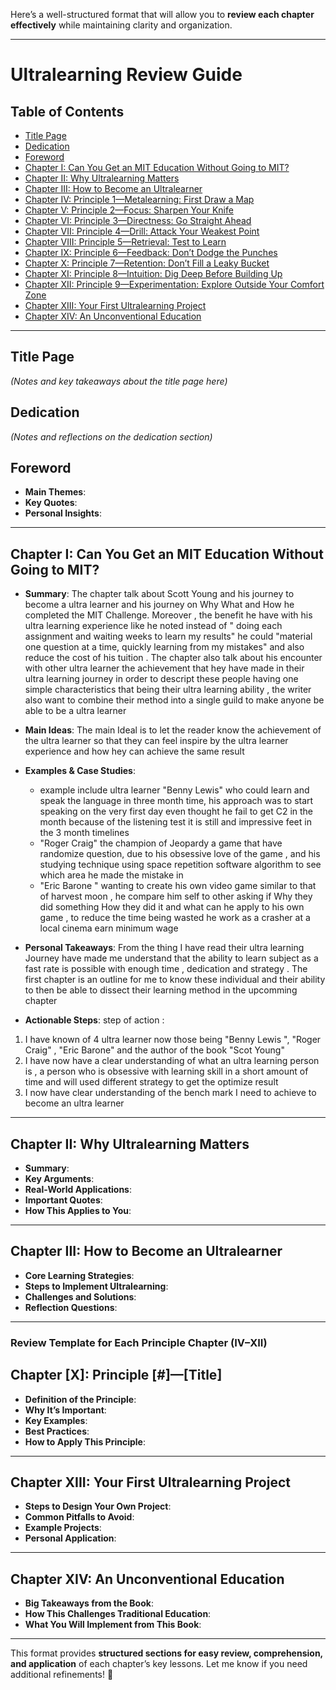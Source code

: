 Here’s a well-structured format that will allow you to **review each chapter effectively** while maintaining clarity and organization.

---

# **Ultralearning Review Guide**

## **Table of Contents**

- [Title Page](https://chatgpt.com/c/67a8ecc5-5e00-8000-a3df-7447faf08137#title-page)
- [Dedication](https://chatgpt.com/c/67a8ecc5-5e00-8000-a3df-7447faf08137#dedication)
- [Foreword](https://chatgpt.com/c/67a8ecc5-5e00-8000-a3df-7447faf08137#foreword)
- [Chapter I: Can You Get an MIT Education Without Going to MIT?](https://chatgpt.com/c/67a8ecc5-5e00-8000-a3df-7447faf08137#chapter-i-can-you-get-an-mit-education-without-going-to-mit)
- [Chapter II: Why Ultralearning Matters](https://chatgpt.com/c/67a8ecc5-5e00-8000-a3df-7447faf08137#chapter-ii-why-ultralearning-matters)
- [Chapter III: How to Become an Ultralearner](https://chatgpt.com/c/67a8ecc5-5e00-8000-a3df-7447faf08137#chapter-iii-how-to-become-an-ultralearner)
- [Chapter IV: Principle 1—Metalearning: First Draw a Map](https://chatgpt.com/c/67a8ecc5-5e00-8000-a3df-7447faf08137#chapter-iv-principle-1-metalearning-first-draw-a-map)
- [Chapter V: Principle 2—Focus: Sharpen Your Knife](https://chatgpt.com/c/67a8ecc5-5e00-8000-a3df-7447faf08137#chapter-v-principle-2-focus-sharpen-your-knife)
- [Chapter VI: Principle 3—Directness: Go Straight Ahead](https://chatgpt.com/c/67a8ecc5-5e00-8000-a3df-7447faf08137#chapter-vi-principle-3-directness-go-straight-ahead)
- [Chapter VII: Principle 4—Drill: Attack Your Weakest Point](https://chatgpt.com/c/67a8ecc5-5e00-8000-a3df-7447faf08137#chapter-vii-principle-4-drill-attack-your-weakest-point)
- [Chapter VIII: Principle 5—Retrieval: Test to Learn](https://chatgpt.com/c/67a8ecc5-5e00-8000-a3df-7447faf08137#chapter-viii-principle-5-retrieval-test-to-learn)
- [Chapter IX: Principle 6—Feedback: Don’t Dodge the Punches](https://chatgpt.com/c/67a8ecc5-5e00-8000-a3df-7447faf08137#chapter-ix-principle-6-feedback-dont-dodge-the-punches)
- [Chapter X: Principle 7—Retention: Don’t Fill a Leaky Bucket](https://chatgpt.com/c/67a8ecc5-5e00-8000-a3df-7447faf08137#chapter-x-principle-7-retention-dont-fill-a-leaky-bucket)
- [Chapter XI: Principle 8—Intuition: Dig Deep Before Building Up](https://chatgpt.com/c/67a8ecc5-5e00-8000-a3df-7447faf08137#chapter-xi-principle-8-intuition-dig-deep-before-building-up)
- [Chapter XII: Principle 9—Experimentation: Explore Outside Your Comfort Zone](https://chatgpt.com/c/67a8ecc5-5e00-8000-a3df-7447faf08137#chapter-xii-principle-9-experimentation-explore-outside-your-comfort-zone)
- [Chapter XIII: Your First Ultralearning Project](https://chatgpt.com/c/67a8ecc5-5e00-8000-a3df-7447faf08137#chapter-xiii-your-first-ultralearning-project)
- [Chapter XIV: An Unconventional Education](https://chatgpt.com/c/67a8ecc5-5e00-8000-a3df-7447faf08137#chapter-xiv-an-unconventional-education)

---

## **Title Page**

_(Notes and key takeaways about the title page here)_

## **Dedication**

_(Notes and reflections on the dedication section)_

## **Foreword**

- **Main Themes**:
- **Key Quotes**:
- **Personal Insights**:

---

## **Chapter I: Can You Get an MIT Education Without Going to MIT?**

- **Summary**: 
The chapter talk about Scott Young and his journey to become a ultra learner and his journey on Why What and How he completed the  MIT Challenge. Moreover , the benefit he have with his ultra learning experience  like he noted  instead of  " doing each assignment and waiting weeks to learn my results" he could "material one question at a time, quickly learning from my mistakes" and also reduce the cost of his tuition . The chapter also talk about his encounter with other ultra learner the achievement    that hey have made in their ultra learning journey in order to descript these people having one simple   characteristics   that being their ultra learning ability , the  writer also want to combine their method into a single guild to make anyone be able to be a ultra learner 
- **Main Ideas**: The main Ideal is to let the reader know the achievement of the ultra learner so that they can feel inspire by the ultra learner experience and how hey can achieve the same result 
- **Examples & Case Studies**: 
	- example include ultra learner "Benny Lewis" who could learn and speak the language in three month time,  his approach was to start speaking on the very first day  even thought he fail to get  C2 in the month because of the listening test  it is still and impressive feet in the 3 month timelines  
	- "Roger  Craig" the champion of  Jeopardy a game that have randomize question, due to his obsessive love of the game , and his studying technique using space repetition  software algorithm to see which area he made the mistake in 
	- "Eric Barone " wanting to create  his own video game similar to that of harvest moon , he compare him self to other asking if Why they did something How they did it and what can he apply to his own game , to reduce the time being wasted he work  as  a crasher at a local cinema earn minimum wage   

- **Personal Takeaways**:
From the thing I have read their ultra learning Journey have made me understand that the ability to learn subject as a fast rate is possible with enough time  , dedication and strategy . The first chapter is an outline for me to know these individual  and their ability to then be  able to dissect their learning method in the upcomming chapter 
- **Actionable Steps**:
step of action : 
1. I have known of 4 ultra learner now those being "Benny Lewis ", "Roger Craig" ,  "Eric Barone" and the author of the book "Scot Young" 
2. I have now have a clear understanding of what an ultra learning person is , a person who is obsessive with learning skill in a short amount of time and will used different strategy to get the optimize result 
3. I now have clear understanding of the bench mark I need to achieve to become an ultra learner 
---

## **Chapter II: Why Ultralearning Matters**

- **Summary**:
- **Key Arguments**:
- **Real-World Applications**:
- **Important Quotes**:
- **How This Applies to You**:

---

## **Chapter III: How to Become an Ultralearner**

- **Core Learning Strategies**:
- **Steps to Implement Ultralearning**:
- **Challenges and Solutions**:
- **Reflection Questions**:

---

### **Review Template for Each Principle Chapter (IV–XII)**

## **Chapter [X]: Principle [#]—[Title]**

- **Definition of the Principle**:
- **Why It’s Important**:
- **Key Examples**:
- **Best Practices**:
- **How to Apply This Principle**:

---

## **Chapter XIII: Your First Ultralearning Project**

- **Steps to Design Your Own Project**:
- **Common Pitfalls to Avoid**:
- **Example Projects**:
- **Personal Application**:

---

## **Chapter XIV: An Unconventional Education**

- **Big Takeaways from the Book**:
- **How This Challenges Traditional Education**:
- **What You Will Implement from This Book**:

---

This format provides **structured sections for easy review, comprehension, and application** of each chapter’s key lessons. Let me know if you need additional refinements! 🚀